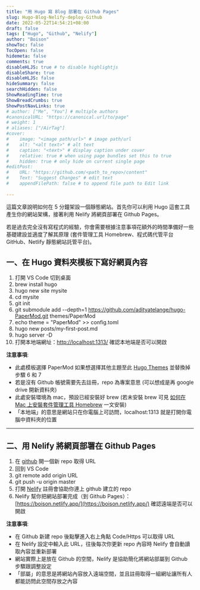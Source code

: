 ```yaml
---
title: "用 Hugo 寫 Blog 部署在 Github Pages"
slug: Hugo-Blog-Nelify-deploy-Github
date: 2022-05-22T14:54:21+08:00
draft: false
tags: ["Hugo", "Github", "Nelify"]
author: "Boison"
showToc: false
TocOpen: false
hidemeta: false
comments: true
disableHLJS: true # to disable highlightjs
disableShare: true
disableHLJS: false
hideSummary: false
searchHidden: false
ShowReadingTime: true
ShowBreadCrumbs: true
ShowPostNavLinks: true
# author: ["Me", "You"] # multiple authors
#canonicalURL: "https://canonical.url/to/page"
# weight: 1
# aliases: ["/AirTag"]
#cover:
#    image: "<image path/url>" # image path/url
#    alt: "<alt text>" # alt text
#    caption: "<text>" # display caption under cover
#    relative: true # when using page bundles set this to true
#    hidden: true # only hide on current single page
#editPost:
#    URL: "https://github.com/<path_to_repo>/content"
#    Text: "Suggest Changes" # edit text
#    appendFilePath: false # to append file path to Edit link
  
---
```


這篇文章說明如何在 5 分鐘架設一個靜態網站。首先你可以利用 Hugo 這套工具產生你的網站架構，接著利用 Nelify 將網頁部署在 Github Pages。

若是過去完全沒有寫程式的經驗，你會需要根據注意事項花額外的時間準備好一些基礎建設並適度了解其原理 (套件管理工具 Homebrew、程式碼代管平台 GitHub、Netlify 靜態網站託管平台)。

## 一、在 Hugo 資料夾模板下寫好網頁內容

1. 打開 VS Code 切到桌面
2. brew install hugo
3. hugo new site mysite
4. cd mysite
5. git init
6. git submodule add --depth=1 https://github.com/adityatelange/hugo-PaperMod.git themes/PaperMod
7. echo theme = \"PaperMod\" >> config.toml
8. hugo new posts/my-first-post.md
9. hugo server -D
10. 打開本地端網址：[http://localhost:1313/](http://localhost:1313/) 確認本地端是否可以開啟

**注意事項**:
- 此處模板選擇 PaperMod 如果想選擇其他主題至此 [Hugo Themes](https://themes.gohugo.io/) 並替換掉步驟 6 和 7
- 若是沒有 Github 帳號需要先去註冊，repo 為專案意思 (可以想成是再 google drive 開新資料夾)
- 此處安裝環境為 mac，預設已經安裝好 brew (若未安裝 brew 可見 [如何在 Mac 上安裝套件管理工具 Homebrew](https://redox-ccy.medium.com/%E7%AD%86%E8%A8%98-%E5%A6%82%E4%BD%95%E5%9C%A8mac%E4%B8%8A%E5%AE%89%E8%A3%9Dhomebrew-87f127c6ebcf) 一文安裝)
- 「本地端」的意思是網站只在你電腦上可訪問，localhost:1313 就是打開你電腦中資料夾的位置

---
##  二、用 Nelify 將網頁部署在 Github Pages

1. 在 [github](https://github.com/) 開一個新 repo 取得 URL
2. 回到 VS Code
3. git remote add origin URL
4. git push -u origin master
5. 打開 [Nelify](https://www.netlify.com/) 註冊會協助你連上 github 建立的 repo
6. Nelify 幫你把網站部署完成（到 Github Pages）：[https://boison.netlify.app/](https://boison.netlify.app/) 確認遠端是否可以開啟


**注意事項**:
- 在  Github 新建 repo 後點擊進入右上角點 Code/Https 可以取得 URL
- 在 Nelify 設定中輸入此 URL，往後每次你更新 repo 內容時 Nelify 會自動讀取內容並重新部署 
- 網站實際上是放在 Github 的空間，Nelify 是協助簡化將網站部屬到 Github 步驟跟調整設定
- 「部屬」的意思是將網站內容放入遠端空間，並且註冊取得一組網址讓所有人都能訪問此空間存放之內容